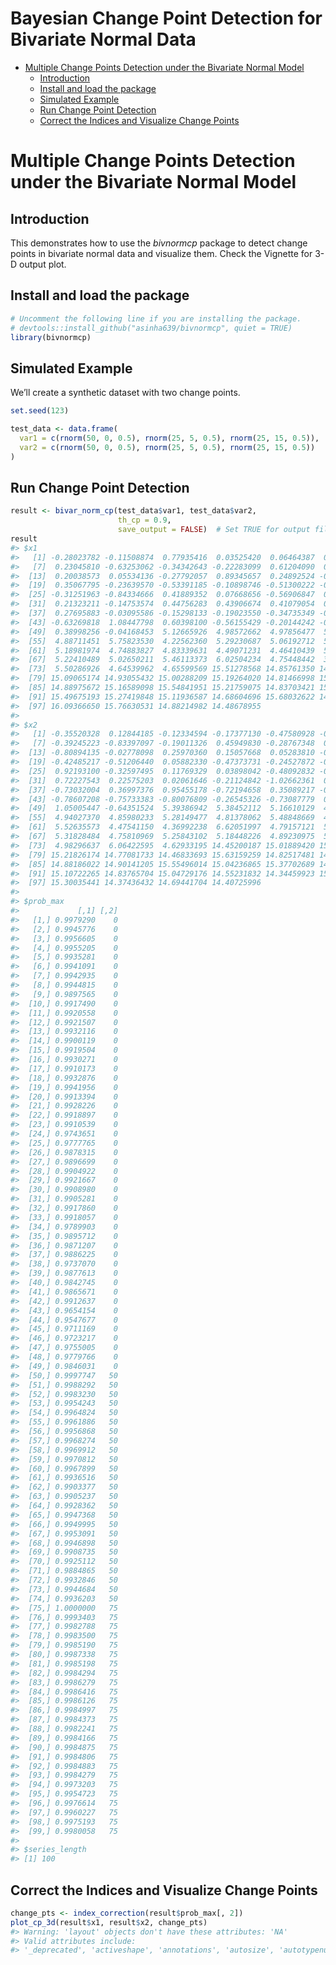 Bayesian Change Point Detection for Bivariate Normal Data
================

- [Multiple Change Points Detection under the Bivariate Normal
  Model](#multiple-change-points-detection-under-the-bivariate-normal-model)
  - [Introduction](#introduction)
  - [Install and load the package](#install-and-load-the-package)
  - [Simulated Example](#simulated-example)
  - [Run Change Point Detection](#run-change-point-detection)
  - [Correct the Indices and Visualize Change
    Points](#correct-the-indices-and-visualize-change-points)

# Multiple Change Points Detection under the Bivariate Normal Model

## Introduction

This demonstrates how to use the *bivnormcp* package to detect change
points in bivariate normal data and visualize them. Check the Vignette
for 3-D output plot.

## Install and load the package

``` r
# Uncomment the following line if you are installing the package.
# devtools::install_github("asinha639/bivnormcp", quiet = TRUE) 
library(bivnormcp)
```

## Simulated Example

We’ll create a synthetic dataset with two change points.

``` r
set.seed(123)

test_data <- data.frame(
  var1 = c(rnorm(50, 0, 0.5), rnorm(25, 5, 0.5), rnorm(25, 15, 0.5)),
  var2 = c(rnorm(50, 0, 0.5), rnorm(25, 5, 0.5), rnorm(25, 15, 0.5))
)
```

## Run Change Point Detection

``` r
result <- bivar_norm_cp(test_data$var1, test_data$var2,
                        th_cp = 0.9, 
                        save_output = FALSE)  # Set TRUE for output file to be saved
result
#> $x1
#>   [1] -0.28023782 -0.11508874  0.77935416  0.03525420  0.06464387  0.85753249
#>   [7]  0.23045810 -0.63253062 -0.34342643 -0.22283099  0.61204090  0.17990691
#>  [13]  0.20038573  0.05534136 -0.27792057  0.89345657  0.24892524 -0.98330858
#>  [19]  0.35067795 -0.23639570 -0.53391185 -0.10898746 -0.51300222 -0.36444561
#>  [25] -0.31251963 -0.84334666  0.41889352  0.07668656 -0.56906847  0.62690746
#>  [31]  0.21323211 -0.14753574  0.44756283  0.43906674  0.41079054  0.34432013
#>  [37]  0.27695883 -0.03095586 -0.15298133 -0.19023550 -0.34735349 -0.10395864
#>  [43] -0.63269818  1.08447798  0.60398100 -0.56155429 -0.20144242 -0.23332768
#>  [49]  0.38998256 -0.04168453  5.12665926  4.98572662  4.97856477  5.68430114
#>  [55]  4.88711451  5.75823530  4.22562360  5.29230687  5.06192712  5.10797078
#>  [61]  5.18981974  4.74883827  4.83339631  4.49071231  4.46410439  5.15176432
#>  [67]  5.22410489  5.02650211  5.46113373  6.02504234  4.75448442  3.84541556
#>  [73]  5.50286926  4.64539962  4.65599569 15.51278568 14.85761350 14.38964114
#>  [79] 15.09065174 14.93055432 15.00288209 15.19264020 14.81466998 15.32218827
#>  [85] 14.88975672 15.16589098 15.54841951 15.21759075 14.83703421 15.57440381
#>  [91] 15.49675193 15.27419848 15.11936587 14.68604696 15.68032622 14.69987021
#>  [97] 16.09366650 15.76630531 14.88214982 14.48678955
#> 
#> $x2
#>   [1] -0.35520328  0.12844185 -0.12334594 -0.17377130 -0.47580928 -0.02251386
#>   [7] -0.39245223 -0.83397097 -0.19011326  0.45949830 -0.28767348  0.30398216
#>  [13] -0.80894135 -0.02778098  0.25970360  0.15057668  0.05283810 -0.32035300
#>  [19] -0.42485217 -0.51206440  0.05882330 -0.47373731 -0.24527872 -0.12804610
#>  [25]  0.92193100 -0.32597495  0.11769329  0.03898042 -0.48092832 -0.03565404
#>  [31]  0.72227543  0.22575203  0.02061646 -0.21124842 -1.02662361  0.56566861
#>  [37] -0.73032004  0.36997376  0.95455178 -0.72194658  0.35089217 -0.13109874
#>  [43] -0.78607208 -0.75733383 -0.80076809 -0.26545326 -0.73087779  0.34395839
#>  [49]  1.05005447 -0.64351524  5.39386942  5.38452112  5.16610129  4.49581170
#>  [55]  4.94027370  4.85980233  5.28149477  4.81378062  5.48848669  4.81270957
#>  [61]  5.52635573  4.47541150  4.36992238  6.62051997  4.79157121  5.14911380
#>  [67]  5.31828484  4.75810969  5.25843102  5.18448226  4.89230975  5.03264652
#>  [73]  4.98296637  6.06422595  4.62933195 14.45200187 15.01889420 15.15524037
#>  [79] 15.21826174 14.77081733 14.46833693 15.63159259 14.82517481 14.56724357
#>  [85] 14.88186022 14.90141205 15.55496014 15.04236865 15.37702689 14.75035399
#>  [91] 15.10722265 14.83765704 15.04729176 14.55231832 14.34459923 15.99860669
#>  [97] 15.30035441 14.37436432 14.69441704 14.40725996
#> 
#> $prob_max
#>             [,1] [,2]
#>   [1,] 0.9979290    0
#>   [2,] 0.9945776    0
#>   [3,] 0.9956605    0
#>   [4,] 0.9955205    0
#>   [5,] 0.9935281    0
#>   [6,] 0.9941091    0
#>   [7,] 0.9942935    0
#>   [8,] 0.9944815    0
#>   [9,] 0.9897565    0
#>  [10,] 0.9917490    0
#>  [11,] 0.9920558    0
#>  [12,] 0.9921507    0
#>  [13,] 0.9932116    0
#>  [14,] 0.9900119    0
#>  [15,] 0.9919504    0
#>  [16,] 0.9930271    0
#>  [17,] 0.9910173    0
#>  [18,] 0.9932876    0
#>  [19,] 0.9941956    0
#>  [20,] 0.9913394    0
#>  [21,] 0.9928226    0
#>  [22,] 0.9918897    0
#>  [23,] 0.9910539    0
#>  [24,] 0.9743651    0
#>  [25,] 0.9777765    0
#>  [26,] 0.9878315    0
#>  [27,] 0.9896699    0
#>  [28,] 0.9904922    0
#>  [29,] 0.9921667    0
#>  [30,] 0.9908980    0
#>  [31,] 0.9905281    0
#>  [32,] 0.9917860    0
#>  [33,] 0.9918057    0
#>  [34,] 0.9789903    0
#>  [35,] 0.9895712    0
#>  [36,] 0.9871207    0
#>  [37,] 0.9886225    0
#>  [38,] 0.9737070    0
#>  [39,] 0.9877613    0
#>  [40,] 0.9842745    0
#>  [41,] 0.9865671    0
#>  [42,] 0.9912637    0
#>  [43,] 0.9654154    0
#>  [44,] 0.9547677    0
#>  [45,] 0.9711169    0
#>  [46,] 0.9723217    0
#>  [47,] 0.9755005    0
#>  [48,] 0.9779766    0
#>  [49,] 0.9846031    0
#>  [50,] 0.9997747   50
#>  [51,] 0.9988292   50
#>  [52,] 0.9983230   50
#>  [53,] 0.9954243   50
#>  [54,] 0.9964824   50
#>  [55,] 0.9961886   50
#>  [56,] 0.9956868   50
#>  [57,] 0.9968274   50
#>  [58,] 0.9969912   50
#>  [59,] 0.9970812   50
#>  [60,] 0.9967899   50
#>  [61,] 0.9936516   50
#>  [62,] 0.9903377   50
#>  [63,] 0.9905237   50
#>  [64,] 0.9928362   50
#>  [65,] 0.9947368   50
#>  [66,] 0.9949995   50
#>  [67,] 0.9953091   50
#>  [68,] 0.9946898   50
#>  [69,] 0.9908735   50
#>  [70,] 0.9925112   50
#>  [71,] 0.9884865   50
#>  [72,] 0.9932846   50
#>  [73,] 0.9944684   50
#>  [74,] 0.9936203   50
#>  [75,] 1.0000000   75
#>  [76,] 0.9993403   75
#>  [77,] 0.9982788   75
#>  [78,] 0.9983500   75
#>  [79,] 0.9985190   75
#>  [80,] 0.9987338   75
#>  [81,] 0.9985198   75
#>  [82,] 0.9984294   75
#>  [83,] 0.9986279   75
#>  [84,] 0.9986416   75
#>  [85,] 0.9986126   75
#>  [86,] 0.9984997   75
#>  [87,] 0.9984373   75
#>  [88,] 0.9982241   75
#>  [89,] 0.9984166   75
#>  [90,] 0.9984875   75
#>  [91,] 0.9984806   75
#>  [92,] 0.9984883   75
#>  [93,] 0.9984279   75
#>  [94,] 0.9973203   75
#>  [95,] 0.9954723   75
#>  [96,] 0.9976614   75
#>  [97,] 0.9960227   75
#>  [98,] 0.9975193   75
#>  [99,] 0.9980058   75
#> 
#> $series_length
#> [1] 100
```

## Correct the Indices and Visualize Change Points

``` r
change_pts <- index_correction(result$prob_max[, 2])
plot_cp_3d(result$x1, result$x2, change_pts)
#> Warning: 'layout' objects don't have these attributes: 'NA'
#> Valid attributes include:
#> '_deprecated', 'activeshape', 'annotations', 'autosize', 'autotypenumbers', 'calendar', 'clickmode', 'coloraxis', 'colorscale', 'colorway', 'computed', 'datarevision', 'dragmode', 'editrevision', 'editType', 'font', 'geo', 'grid', 'height', 'hidesources', 'hoverdistance', 'hoverlabel', 'hovermode', 'images', 'legend', 'mapbox', 'margin', 'meta', 'metasrc', 'modebar', 'newshape', 'paper_bgcolor', 'plot_bgcolor', 'polar', 'scene', 'selectdirection', 'selectionrevision', 'separators', 'shapes', 'showlegend', 'sliders', 'smith', 'spikedistance', 'template', 'ternary', 'title', 'transition', 'uirevision', 'uniformtext', 'updatemenus', 'width', 'xaxis', 'yaxis', 'barmode', 'bargap', 'mapType'
```

<div class="plotly html-widget html-fill-item" id="htmlwidget-6e16c2883c26dd1edd48" style="width:672px;height:480px;"></div>
<script type="application/json" data-for="htmlwidget-6e16c2883c26dd1edd48">{"x":{"data":[{"x":[-0.2802378232761063,-0.11508874474163998,0.77935415707456202,0.035254195712288001,0.064643867580473122,0.85753249344164051,0.23045810299460115,-0.63253061730326698,-0.34342642594676304,-0.22283098504997903,0.61204089871973077,0.17990691352868191,0.20038572529702608,0.055341357972559853,-0.27792056737703746,0.89345656840153909,0.2489252391146197,-0.9833085783148191,0.35067795078184277,-0.23639570386396702,-0.53391185299342259,-0.10898745732914757,-0.51300222415361985,-0.36444561464557013,-0.31251963392462834,-0.84334665537120668,0.41889352224726234,0.076686558918257611,-0.56906846850597381,0.62690746053496338,0.21323211073840678,-0.14753574149613558,0.44756283052251111,0.43906674376652111,0.41079054081874355,0.3443201270500455,0.27695882676879441,-0.03095585528836084,-0.15298133186995838,-0.19023550050619134,-0.34735348946025635,-0.10395863900979939,-0.63269817578413223,1.0844779826692563,0.60398099915249526,-0.56155429160167458,-0.20144241764953799,-0.23332767681160943,0.38998255916815894,-0.041684533235914638,5.1266592569973772,4.9857266223256484,4.9785647713543417,5.6843011420072287,4.8871145071703666,5.7582353022147696,4.2256235978848897,5.2923068748180349,5.0619271219223068,5.1079707843719859,5.1898197413799414,4.7488382734453491,4.8333963081652902,4.4907123084464553,4.4641043867622114,5.1517643207021289,5.2241048893147131,5.0265021133652521,5.4611337339398691,6.0250423428135722,4.7544844169717324,3.8454155621795936,5.5028692622311279,4.6453996187088036,4.6559956917663214,15.51278568484835,14.857613496474496,14.389641143872732,15.090651739874575,14.930554318780478,15.002882092949944,15.192640200563165,14.814669984103796,15.322188274259416,14.889756719090625,15.165890981957848,15.548419506574675,15.217590745416901,14.837034207234387,15.574403809225547,15.496751927981059,15.274198479754036,15.11936586755572,14.686046961980315,15.680326224265004,14.699870206426436,16.093666496508288,15.766305313092595,14.882149820449762,14.486789549846609],"y":[-0.3552032818496505,0.12844185457826476,-0.12334593923118681,-0.17377129969886659,-0.47580928363250785,-0.022513862404460135,-0.39245223472853791,-0.83397096829406836,-0.19011326014388122,0.45949830453038298,-0.28767348130419595,0.30398216111251669,-0.80894135414458201,-0.027780982762269719,0.25970360197173115,0.1505766810833572,0.052838097074471665,-0.32035300415268819,-0.42485217301679112,-0.51206439530245662,0.058823298550062936,-0.47373730709240108,-0.24527872185033417,-0.12804609609912362,0.92193100261610372,-0.32597495084772926,0.11769328614242847,0.038980424781855386,-0.48092831706506428,-0.035654043061799333,0.72227542921167442,0.22575202653960733,0.020616460996469965,-0.21124841616981241,-1.0266236107702578,0.56566860670708774,-0.73032003546241098,0.36997375543866723,0.95455178460874168,-0.72194658048589966,0.35089216768735543,-0.131098744701234,-0.78607207957274383,-0.75733382689087569,-0.80076808678729672,-0.26545326108515149,-0.73087779249794993,0.34395838648791377,1.0500544702628358,-0.64351523801758947,5.3938694237375895,5.3845211205004553,5.1661012894750584,4.4958116958614962,4.9402736966846703,4.8598023324148762,5.2814947666102396,4.8137806219480854,5.4884866933428107,4.8127095711164927,5.526355732789666,4.4754114966669674,4.3699223776209442,6.6205199674712025,4.7915712059197837,5.1491137957703579,5.3182848370169244,4.7581096871456285,5.2584310221568042,5.1844822636925434,4.8923097461791532,5.0326465167626573,4.9829663731307683,6.0642259495080904,4.6293319518635858,14.452001866462668,15.018894199585539,15.155240374721568,15.218261739455091,14.770817333644446,14.468336933014404,15.631592588044745,14.825174806023222,14.567243568673312,14.881860215529452,14.901412052825723,15.554960144856821,15.042368646098598,15.37702689259226,14.750353991413869,15.107222654790801,14.837657044254582,15.047291764086786,14.55231832101123,14.344599233336014,15.998606692373983,15.300354411836208,14.374364319187528,14.69441704165979,14.407259957701346],"z":[1,2,3,4,5,6,7,8,9,10,11,12,13,14,15,16,17,18,19,20,21,22,23,24,25,26,27,28,29,30,31,32,33,34,35,36,37,38,39,40,41,42,43,44,45,46,47,48,49,50,51,52,53,54,55,56,57,58,59,60,61,62,63,64,65,66,67,68,69,70,71,72,73,74,75,76,77,78,79,80,81,82,83,84,85,86,87,88,89,90,91,92,93,94,95,96,97,98,99,100],"mode":"markers","marker":{"color":"#00BFFF","size":4,"line":{"color":"blue","width":1}},"name":"Data","type":"scatter3d","error_y":{"color":"rgba(31,119,180,1)"},"error_x":{"color":"rgba(31,119,180,1)"},"line":{"color":"rgba(31,119,180,1)"},"frame":null},{"x":[-0.041684533235914638,4.6559956917663214],"y":[-0.64351523801758947,4.6293319518635858],"z":[50,75],"mode":"markers","marker":{"color":"red","size":5,"line":{"color":"rgba(255,127,14,1)"}},"showlegend":false,"name":"Change Points","type":"scatter3d","error_y":{"color":"rgba(255,127,14,1)"},"error_x":{"color":"rgba(255,127,14,1)"},"line":{"color":"rgba(255,127,14,1)"},"frame":null},{"x":[-0.041684533235914638,4.6559956917663214],"y":[-0.64351523801758947,4.6293319518635858],"z":[50,75],"mode":"lines","line":{"color":"red","width":2},"showlegend":false,"type":"scatter3d","marker":{"color":"rgba(44,160,44,1)","line":{"color":"rgba(44,160,44,1)"}},"error_y":{"color":"rgba(44,160,44,1)"},"error_x":{"color":"rgba(44,160,44,1)"},"frame":null}],"layout":{"NA":{"anchor":[],"domain":[0,1]},"NA2":{"anchor":[],"domain":[0,1]},"NA3":{"anchor":[],"domain":[0,1]},"margin":{"b":40,"l":60,"t":25,"r":10},"scene":{"xaxis":{"title":"Variable 1"},"yaxis":{"title":"Variable 2"},"zaxis":{"title":"Time"}},"hovermode":"closest","showlegend":false,"plot_bgcolor":"grey"},"attrs":{"4a2037d718ab":{"x":{},"y":{},"z":{},"mode":"markers","marker":{"size":4,"color":"#00BFFF","line":{"color":"blue","width":1}},"name":"Data","alpha_stroke":1,"sizes":[10,100],"spans":[1,20],"type":"scatter3d"},"4a2056c31bb0":{"x":{},"y":{},"z":{},"mode":"markers","marker":{"size":5,"color":"red"},"showlegend":false,"name":"Change Points","alpha_stroke":1,"sizes":[10,100],"spans":[1,20],"type":"scatter3d"},"4a202c7a3de":{"x":{},"y":{},"z":{},"mode":"lines","line":{"color":"red","width":2},"showlegend":false,"alpha_stroke":1,"sizes":[10,100],"spans":[1,20],"type":"scatter3d"}},"source":"A","config":{"modeBarButtonsToAdd":["hoverclosest","hovercompare"],"showSendToCloud":false},"highlight":{"on":"plotly_click","persistent":false,"dynamic":false,"selectize":false,"opacityDim":0.20000000000000001,"selected":{"opacity":1},"debounce":0},"subplot":true,"shinyEvents":["plotly_hover","plotly_click","plotly_selected","plotly_relayout","plotly_brushed","plotly_brushing","plotly_clickannotation","plotly_doubleclick","plotly_deselect","plotly_afterplot","plotly_sunburstclick"],"base_url":"https://plot.ly"},"evals":[],"jsHooks":[]}</script>
